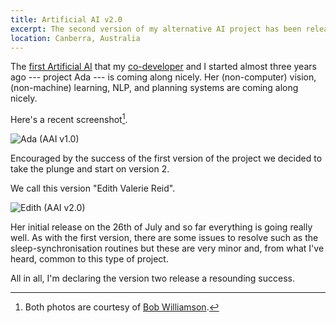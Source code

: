 ```yaml
---
title: Artificial AI v2.0
excerpt: The second version of my alternative AI project has been released, code name Edith Valerie Reid.
location: Canberra, Australia
---
```


The [first Artificial AI][ada] that my
[co-developer](http://twitter.com/#!/JVLamond) and I started almost three years
ago --- project Ada --- is coming along nicely. Her (non-computer) vision,
(non-machine) learning, NLP, and planning systems are coming along nicely. 

Here's a recent screenshot[^1].

![Ada (AAI v1.0)](/pics/ada-2011.png)

Encouraged by the success of the first version of the project we decided to take the plunge and start on version 2. 

We call this version "Edith Valerie Reid".

![Edith (AAI v2.0)](/pics/edith-2011.jpg)

Her initial release on the 26th of July and so far everything is going really
well. As with the first version, there are some issues to resolve such as
the sleep-synchronisation routines but these are very minor and, from what I've
heard, common to this type of project.

All in all, I'm declaring the version two release a resounding success.

[ada]: /blog/artificial-ai.html
[bob]: http://users.cecs.anu.edu.au/~williams/

[^1]: Both photos are courtesy of [Bob Williamson][bob].
